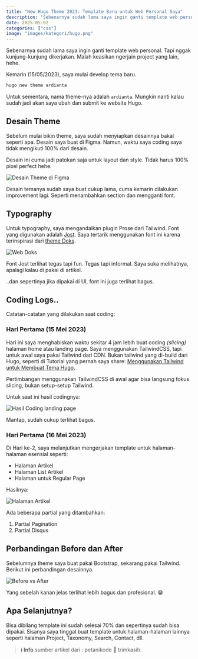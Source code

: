 ```yaml
---
title: "New Hugo Theme 2023: Template Baru untuk Web Personal Saya"
description: "Sebenarnya sudah lama saya ingin ganti template web personal. Tapi nggak kunjung-kunjung dikerjakan. Malah keasikan ngerjain project yang lain, hehe."
date: 2025-05-02
categories: ["css"]
image: "images/kategori/hugo.png"
---
```


Sebenarnya sudah lama saya ingin ganti template web personal.
Tapi nggak kunjung-kunjung dikerjakan. Malah keasikan ngerjain project yang lain, hehe.

Kemarin (15/05/2023), saya mulai develop tema baru.

```bash
hugo new theme ardianta
```

Untuk sementara, nama theme-nya adalah `ardianta`. Mungkin nanti kalau sudah jadi akan saya ubah
dan submit ke website Hugo.

## Desain Theme

Sebelum mulai bikin theme, saya sudah menyiapkan desainnya bakal seperti apa.
Desain saya buat di Figma. Namun, waktu saya coding saya tidak mengikuti 100% dari desain.

Desain ini cuma jadi patokan saja untuk layout dan style. Tidak harus 100% pixel perfect hehe.

![Desain Theme di Figma](/images/kategori/hugo/desain-theme-di-figma.avif)

Desain temanya sudah saya buat cukup lama, cuma kemarin dilakukan improvement lagi. Seperti menambahkan section dan mengganti font.

## Typography

Untuk typography, saya mengandalkan plugin Prose dari Tailwind. Font yang digunakan adalah [Jost](https://fonts.google.com/specimen/Jost).
Saya tertarik menggunakan font ini karena terinspirasi dari [theme Doks](https://github.com/h-enk/doks).

![Web Doks](/images/kategori/hugo/web-doks.avif)

Font Jost terlihat tegas tapi fun. Tegas tapi informal. Saya suka melihatnya, apalagi kalau di pakai di artikel.

..dan sepertinya jika dipakai di UI, font ini juga terlihat bagus.

## Coding Logs..

Catatan-catatan yang dilakukan saat coding:

### Hari Pertama (15 Mei 2023)

Hari ini saya menghabiskan waktu sekitar 4 jam lebih buat coding *(slicing)* halaman home atau landing page.
Saya menggunakan TailwindCSS, tapi untuk awal saya pakai Tailwind dari CDN. Bukan tailwind yang di-build dari Hugo,
seperti di Tutorial yang pernah saya share: [Menggunakan Tailwind untuk Membuat Tema Hugo](https://jogsdevs.github.io).

Pertimbangan menggunakan TailwindCSS di awal agar bisa langsung fokus slicing, bukan setup-setup Tailwind.

Untuk saat ini hasil codingnya:

![Hasil Coding landing page](/images/kategori/hugo/halaman-landing.avif)

Mantap, sudah cukup terlihat bagus.

### Hari Pertama (16 Mei 2023)

Di Hari ke-2, saya melanjutkan mengerjakan template untuk halaman-halaman esensial seperti:

- Halaman Artikel
- Halaman List Artikel
- Halaman untuk Regular Page

Hasilnya:

![Halaman Artikel](/images/kategori/hugo/halaman-artikel.avif)

Ada beberapa partial yang ditambahkan:

1. Partial Pagination
2. Partial Disqus

## Perbandingan Before dan After

Sebelumnya theme saya buat pakai Bootstrap, sekarang pakai Tailwind.
Berikut ini perbandingan desainnya.

![Before vs After](/images/kategori/hugo/before-after.avif)

Yang sebelah kanan jelas terlihat lebih bagus dan profesional. 😁

## Apa Selanjutnya?

Bisa dibilang template ini sudah selesai 70% dan sepertinya sudah bisa dipakai.
Sisanya saya tinggal buat template untuk halaman-halaman lainnya seperti halaman Project,
Taxonomy, Search, Contact, dll.
> **ℹ️ Info**   sumber artikel dari : petanikode 🙏 trimkasih.